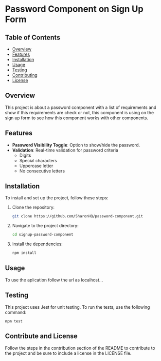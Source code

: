 # Password Component on Sign Up Form 

## Table of Contents

- [Overview](#overview)
- [Features](#features)
- [Installation](#installation)
- [Usage](#usage)
- [Testing](#testing)
- [Contributing](#contributing)
- [License](#license)

## Overview

This project is about a password component with a list of requirements and show if this requirements are check or not, this component is using on the sign up form to see how this component works with other components.

## Features

- **Password Visibility Toggle**: Option to show/hide the password.
- **Validation**: Real-time validation for password criteria 
  * Digits
  * Special characters
  * Uppercase letter
  * No consecutive letters

## Installation

To install and set up the project, follow these steps:

1. Clone the repository:
   ```bash
   git clone https://github.com/SharonHQ/password-component.git
2. Navigate to the project directory:
    ```bash 
    cd signup-password-component
3. Install the dependencies:
    ```bash
    npm install

## Usage

To use the aplication follow the url as localhost...

## Testing

This project uses Jest for unit testing. To run the tests, use the following command:

    npm test

## Contribute and License

Follow the steps in the contribution section of the README to contribute to the project and be sure to include a license in the LICENSE file.
